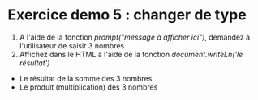 # Exercice demo 5 : changer de type

1. A l'aide de la fonction *prompt("message à afficher ici")*, demandez à l'utilisateur de saisir 3 nombres 
2. Affichez dans le HTML à l'aide de la fonction *document.writeLn('le résultat')*
- Le résultat de la somme des 3 nombres
- Le produit (multiplication) des 3 nombres
